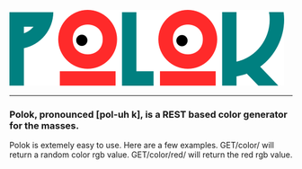 ![Polok Logo](https://github.com/lbrad23105/polok/blob/master/images/polok.png)</br><hr>
### Polok, pronounced [pol-uh k], is a REST based color generator for the masses.
Polok is extemely easy to use. Here are a few examples. GET/color/ will return a random color rgb value. GET/color/red/ will return the red rgb value.
